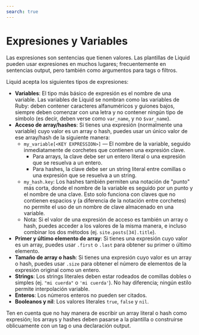 ```yaml
---
search: true
---
```


# Expresiones y Variables

Las expresiones son sentencias que tienen valores. Las plantillas de Liquid pueden usar expresiones en muchos lugares; frecuentemente en sentencias output, pero también como argumentos para tags o filtros.

Liquid acepta los siguientes tipos de expresiones:

- **Variables**: El tipo más básico de expresión es el nombre de una variable. Las variables de Liquid se nombran como las variables de Ruby: deben contener caracteres alfanuméricos y guiones bajos, siempre deben comenzar con una letra y no contener ningún tipo de símbolo (es decir, deben verse como `var_name`, y no `$var_name`).
- **Acceso de array/hashes**: Si tienes una expresión (normalmente una variable) cuyo valor es un array o hash, puedes usar un único valor de ese array/hash de la siguiente manera:
    * `my_variable[<KEY EXPRESSION>]` — El nombre de la variable, seguido inmediatamente de corchetes que contienen una expresión clave.
        * Para arrays, la clave debe ser un entero literal o una expresión que se resuelva a un entero.
        * Para hashes, la clave debe ser un string literal entre comillas o una expresión que se resuelva a un string.
    * `my_hash.key`: Los hashes también permiten una notación de "punto" más corta, donde el nombre de la variable es seguido por un punto y el nombre de una clave. Esto solo funciona con claves que no contienen espacios y (a diferencia de la notación entre corchetes) no permite el uso de un nombre de clave almacenado en una variable.
    * Nota: Si el valor de una expresión de acceso es también un array o hash, puedes acceder a los valores de la misma manera, e incluso combinar los dos métodos (ej. `site.posts[34].title`).
- **Primer y último elemento de array**: Si tienes una expresión cuyo valor es un array, puedes usar `.first` o `.last` para obtener su primer o último elemento.
- **Tamaño de array o hash**: Si tienes una expresión cuyo valor es un array o hash, puedes usar `.size` para obtener el número de elementos de la expresión original como un entero.
- **Strings**: Los strings literales deben estar rodeados de comillas dobles o simples (ej. `"mi cuerda"` o `'mi cuerda'`). No hay diferencia; ningún estilo permite interpolación variable.
- **Enteros**: Los números enteros no pueden ser citados.
- **Booleanos y nil**: Los valores literales `true`, `false` y `nil`.

Ten en cuenta que no hay manera de escribir un array literal o hash como expresión; los arrays y hashes deben pasarse a la plantilla o construirse oblicuamente con un tag o una declaración output.